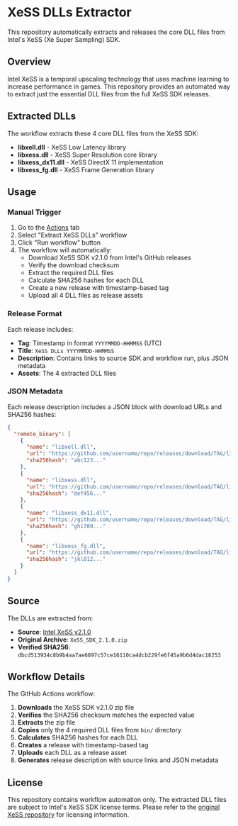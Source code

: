 # XeSS DLLs Extractor

This repository automatically extracts and releases the core DLL files from Intel's XeSS (Xe Super Sampling) SDK.

## Overview

Intel XeSS is a temporal upscaling technology that uses machine learning to increase performance in games. This repository provides an automated way to extract just the essential DLL files from the full XeSS SDK releases.

## Extracted DLLs

The workflow extracts these 4 core DLL files from the XeSS SDK:

- **libxell.dll** - XeSS Low Latency library
- **libxess.dll** - XeSS Super Resolution core library  
- **libxess_dx11.dll** - XeSS DirectX 11 implementation
- **libxess_fg.dll** - XeSS Frame Generation library

## Usage

### Manual Trigger

1. Go to the [Actions](../../actions) tab
2. Select "Extract XeSS DLLs" workflow
3. Click "Run workflow" button
4. The workflow will automatically:
   - Download XeSS SDK v2.1.0 from Intel's GitHub releases
   - Verify the download checksum
   - Extract the required DLL files
   - Calculate SHA256 hashes for each DLL
   - Create a new release with timestamp-based tag
   - Upload all 4 DLL files as release assets

### Release Format

Each release includes:

- **Tag**: Timestamp in format `YYYYMMDD-HHMMSS` (UTC)
- **Title**: `XeSS DLLs YYYYMMDD-HHMMSS`
- **Description**: Contains links to source SDK and workflow run, plus JSON metadata
- **Assets**: The 4 extracted DLL files

### JSON Metadata

Each release description includes a JSON block with download URLs and SHA256 hashes:

```json
{
  "remote_binary": [
    {
      "name": "libxell.dll",
      "url": "https://github.com/username/repo/releases/download/TAG/libxell.dll",
      "sha256hash": "abc123..."
    },
    {
      "name": "libxess.dll", 
      "url": "https://github.com/username/repo/releases/download/TAG/libxess.dll",
      "sha256hash": "def456..."
    },
    {
      "name": "libxess_dx11.dll",
      "url": "https://github.com/username/repo/releases/download/TAG/libxess_dx11.dll", 
      "sha256hash": "ghi789..."
    },
    {
      "name": "libxess_fg.dll",
      "url": "https://github.com/username/repo/releases/download/TAG/libxess_fg.dll",
      "sha256hash": "jkl012..."
    }
  ]
}
```

## Source

The DLLs are extracted from:
- **Source**: [Intel XeSS v2.1.0](https://github.com/intel/xess/releases/tag/v2.1.0)
- **Original Archive**: `XeSS_SDK_2.1.0.zip`
- **Verified SHA256**: `dbcd513934c8b9b4aa7ae6897c57ce16110ca4dcb229fe6f45a9b6d4dac18253`

## Workflow Details

The GitHub Actions workflow:

1. **Downloads** the XeSS SDK v2.1.0 zip file
2. **Verifies** the SHA256 checksum matches the expected value
3. **Extracts** the zip file 
4. **Copies** only the 4 required DLL files from `bin/` directory
5. **Calculates** SHA256 hashes for each DLL
6. **Creates** a release with timestamp-based tag
7. **Uploads** each DLL as a release asset
8. **Generates** release description with source links and JSON metadata

## License

This repository contains workflow automation only. The extracted DLL files are subject to Intel's XeSS SDK license terms. Please refer to the [original XeSS repository](https://github.com/intel/xess) for licensing information.
